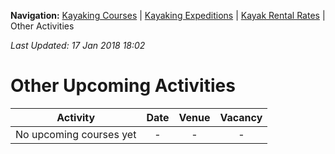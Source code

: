 **Navigation:** [Kayaking Courses](index) &#124; [Kayaking Expeditions](expedition) &#124; [Kayak Rental Rates](rental) &#124; Other Activities

_Last Updated: 17 Jan 2018 18:02_
# Other Upcoming Activities

Activity | Date | Venue | Vacancy
:---:|:---:|:---:|:---:
No upcoming courses yet|-|-|-

